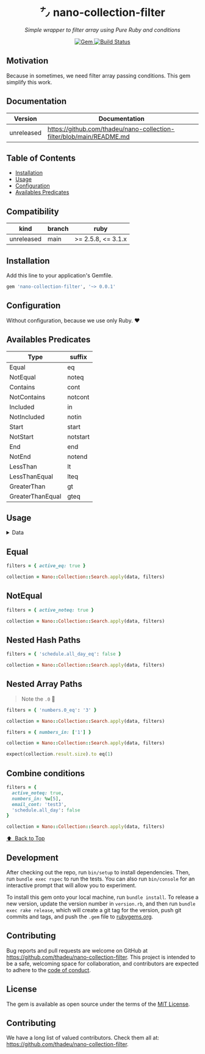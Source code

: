 <p align="center">
  <h1 align="center">㌨ nano-collection-filter</h1>
  <p align="center"><i>Simple wrapper to filter array using Pure Ruby and conditions</i></p>
</p>

<p align="center">
  <a href="https://rubygems.org/gems/nano-collection-filter">
    <img alt="Gem" src="https://img.shields.io/gem/v/nano-collection-filter.svg?style=flat-square">
  </a>

  <a href="https://github.com/thadeu/nano-collection-filter/actions/workflows/ci.yml">
    <img alt="Build Status" src="https://github.com/thadeu/nano-collection-filter/actions/workflows/ci.yml/badge.svg">
  </a>
</p>


## Motivation

Because in sometimes, we need filter array passing conditions. This gem simplify this work.

## Documentation <!-- omit in toc -->

Version    | Documentation
---------- | -------------
unreleased | https://github.com/thadeu/nano-collection-filter/blob/main/README.md

## Table of Contents <!-- omit in toc -->
  - [Installation](#installation)
  - [Usage](#usage)
  - [Configuration](#configuration)
  - [Availables Predicates](#availables-predicates)

## Compatibility

| kind           | branch  | ruby               |
| -------------- | ------- | ------------------ |
| unreleased     | main    | >= 2.5.8, <= 3.1.x |

## Installation

Add this line to your application's Gemfile.

```ruby
gem 'nano-collection-filter', '~> 0.0.1'
```

## Configuration

Without configuration, because we use only Ruby. ❤️

## Availables Predicates

| Type | suffix |
| ----------- | ----------- |
| Equal | eq      |
| NotEqual | noteq        |
| Contains | cont        |
| NotContains | notcont        |
| Included | in        |
| NotIncluded | notin        |
| Start | start        |
| NotStart | notstart        |
| End | end        |
| NotEnd | notend        |
| LessThan | lt        |
| LessThanEqual | lteq        |
| GreaterThan | gt        |
| GreaterThanEqual | gteq        |


## Usage

<details>
  <summary>Data</summary>
  
  ```ruby
  data = [
    {
      id: 1,
      name: 'Test #1',
      email: 'test1@email1.com',
      schedule: { all_day: true },
      numbers: %w[1 2],
      active: true,
      count: 9
    },
    {
      id: 2,
      name: 'Test #2',
      email: 'test2@email2.com',
      schedule: { all_day: false },
      numbers: %w[3 4],
      active: true,
      count: 10
    },
    {
      id: 3,
      name: 'Test #3',
      email: 'test3@email3.com',
      schedule: { all_day: false },
      numbers: %w[5 6],
      active: false,
      count: 99
    }
  ]
  ```
</details>


## Equal

```ruby
filters = { active_eq: true }

collection = Nano::Collection::Search.apply(data, filters)
```

## NotEqual

```ruby
filters = { active_noteq: true }

collection = Nano::Collection::Search.apply(data, filters)
```

## Nested Hash Paths

```ruby
filters = { 'schedule.all_day_eq': false }

collection = Nano::Collection::Search.apply(data, filters)
```

## Nested Array Paths

> Note the `.0` 🎉

```ruby
filters = { 'numbers.0_eq': '3' }

collection = Nano::Collection::Search.apply(data, filters)
```

```ruby
filters = { numbers_in: ['1'] }

collection = Nano::Collection::Search.apply(data, filters)

expect(collection.result.size).to eq(1)
```

## Combine conditions

```ruby
filters = {
  active_noteq: true,
  numbers_in: %w[5],
  email_cont: 'test3',
  'schedule.all_day': false
}

collection = Nano::Collection::Search.apply(data, filters)
```

[⬆️ &nbsp;Back to Top](#table-of-contents-)

## Development

After checking out the repo, run `bin/setup` to install dependencies. Then, run `bundle exec rspec` to run the tests. You can also run `bin/console` for an interactive prompt that will allow you to experiment.

To install this gem onto your local machine, run `bundle install`. To release a new version, update the version number in `version.rb`, and then run `bundle exec rake release`, which will create a git tag for the version, push git commits and tags, and push the `.gem` file to [rubygems.org](https://rubygems.org).

## Contributing

Bug reports and pull requests are welcome on GitHub at https://github.com/thadeu/nano-collection-filter. This project is intended to be a safe, welcoming space for collaboration, and contributors are expected to adhere to the [code of conduct](https://github.com/thadeu/nano-collection-filter/blob/master/CODE_OF_CONDUCT.md).


## License

The gem is available as open source under the terms of the [MIT License](https://opensource.org/licenses/MIT).

## Contributing

We have a long list of valued contributors. Check them all at: https://github.com/thadeu/nano-collection-filter.
